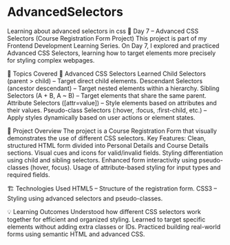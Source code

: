 # AdvancedSelectors
Learning about advanced selectors in css
🎨 Day 7 – Advanced CSS Selectors (Course Registration Form Project)
This project is part of my Frontend Development Learning Series.
On Day 7, I explored and practiced Advanced CSS Selectors, learning how to target elements more precisely for styling complex webpages.

🧠 Topics Covered
🔹 Advanced CSS Selectors Learned
Child Selectors (parent > child) – Target direct child elements.
Descendant Selectors (ancestor descendant) – Target nested elements within a hierarchy.
Sibling Selectors (A + B, A ~ B) – Target elements that share the same parent.
Attribute Selectors ([attr=value]) – Style elements based on attributes and their values.
Pseudo-class Selectors (:hover, :focus, :first-child, etc.) – Apply styles dynamically based on user actions or element states.

📂 Project Overview
The project is a Course Registration Form that visually demonstrates the use of different CSS selectors.
Key Features:
Clean, structured HTML form divided into Personal Details and Course Details sections.
Visual cues and icons for valid/invalid fields.
Styling differentiation using child and sibling selectors.
Enhanced form interactivity using pseudo-classes (hover, focus).
Usage of attribute-based styling for input types and required fields.

🏗️ Technologies Used
HTML5 – Structure of the registration form.
CSS3 – Styling using advanced selectors and pseudo-classes.

💡 Learning Outcomes
Understood how different CSS selectors work together for efficient and organized styling.
Learned to target specific elements without adding extra classes or IDs.
Practiced building real-world forms using semantic HTML and advanced CSS.
